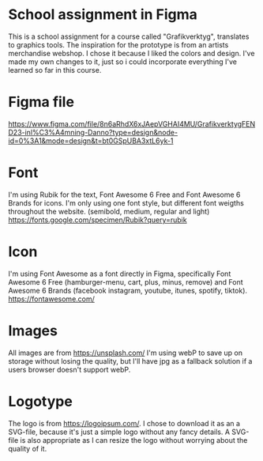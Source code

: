 # School assignment in Figma

This is a school assignment for a course called "Grafikverktyg", translates to graphics tools.
The inspiration for the prototype is from an artists merchandise webshop. I chose it because I liked the colors and design. I've made my own changes to it, just so i could incorporate everything I've learned so far in this course.

# Figma file

https://www.figma.com/file/8n6aRhdX6xJAepVGHAI4MU/GrafikverktygFEND23-inl%C3%A4mning-Danno?type=design&node-id=0%3A1&mode=design&t=bt0GSpUBA3xtL6yk-1

# Font

I'm using Rubik for the text, Font Awesome 6 Free and Font Awesome 6 Brands for icons. I'm only using one font style, but different font weigths throughout the website. (semibold, medium, regular and light)
https://fonts.google.com/specimen/Rubik?query=rubik

# Icon

I'm using Font Awesome as a font directly in Figma, specifically Font Awesome 6 Free (hamburger-menu, cart, plus, minus, remove) and Font Awesome 6 Brands (facebook instagram, youtube, itunes, spotify, tiktok).
https://fontawesome.com/

# Images

All images are from https://unsplash.com/
I'm using webP to save up on storage without losing the quality, but I'll have jpg as a fallback solution if a users browser doesn't support webP.

# Logotype

The logo is from https://logoipsum.com/.
I chose to download it as an a SVG-file, because it's just a simple logo without any fancy details. A SVG-file is also appropriate as I can resize the logo without worrying about the quality of it.
